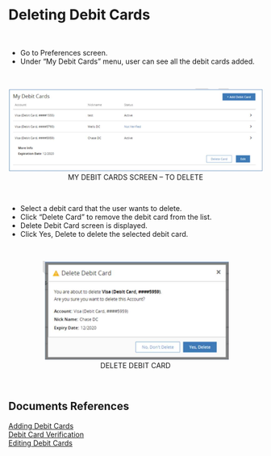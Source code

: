 # Deleting Debit Cards 

&nbsp;
- Go to Preferences screen.
- Under “My Debit Cards” menu, user can see all the debit cards added.

<center>

&nbsp;

![image](../../assets/images/My_Debit_Cards_Screen_To_Delete.png) <br/>
MY DEBIT CARDS SCREEN – TO DELETE

</center>

&nbsp;


- Select a debit card that the user wants to delete. 
- Click “Delete Card” to remove the debit card from the list. 
- Delete Debit Card screen is displayed. 
- Click Yes, Delete to delete the selected debit card. 

&nbsp;

<center>

![image](../../assets/images/Delete_Debit_Card.png) <br/>
DELETE DEBIT CARD

</center>

&nbsp;

## Documents References

[Adding Debit Cards](?path=docs/transfer-debit-card/adding-Acc.md)  
[Debit Card Verification](?path=docs/transfer-debit-card/debit-cardVerify.md)  
[Editing Debit Cards](?path=docs/transfer-debit-card/edit-debitCard.md)